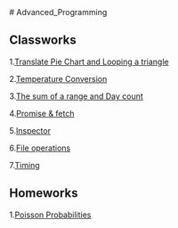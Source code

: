 <!DOCTYPE html>
<html>
<head>
    <link rel="icon" href="https://maeyler.github.io/JS/images/JS.png">
    <link rel="manifest" href="manifest.json">
</head>
<script>
    navigator.serviceWorker.register('sw.js')
</script>
# Advanced_Programming

<h2 id="classworks">Classworks</h2>

<p>1.<a href="https://fatihmehmetergin.github.io/Advanced_Programming/CW1.png">Translate Pie Chart and Looping a triangle</a></p>

<p>2.<a href="https://fatihmehmetergin.github.io/Advanced_Programming/CW2_2">Temperature Conversion</a></p>

<p>3.<a href="https://fatihmehmetergin.github.io/Advanced_Programming/CW3.png">The sum of a range and Day count</a></p>

<p>4.<a href="https://fatihmehmetergin.github.io/Advanced_Programming/CW4/cw4.html">Promise & fetch</a></p>

<p>5.<a href="https://fatihmehmetergin.github.io/Advanced_Programming/CW5/work/EloquentJS.html">Inspector</a></p>

<p>6.<a href="https://fatihmehmetergin.github.io/Advanced_Programming/CW6.html">File operations</a></p>

<p>7.<a href="https://fatihmehmetergin.github.io/Advanced_Programming/CW7/CW7.html">Timing</a></p>


<h2 id="classworks">Homeworks</h2>

<p>1.<a href="https://fatihmehmetergin.github.io/Advanced_Programming/HW1">Poisson Probabilities</a></p>





